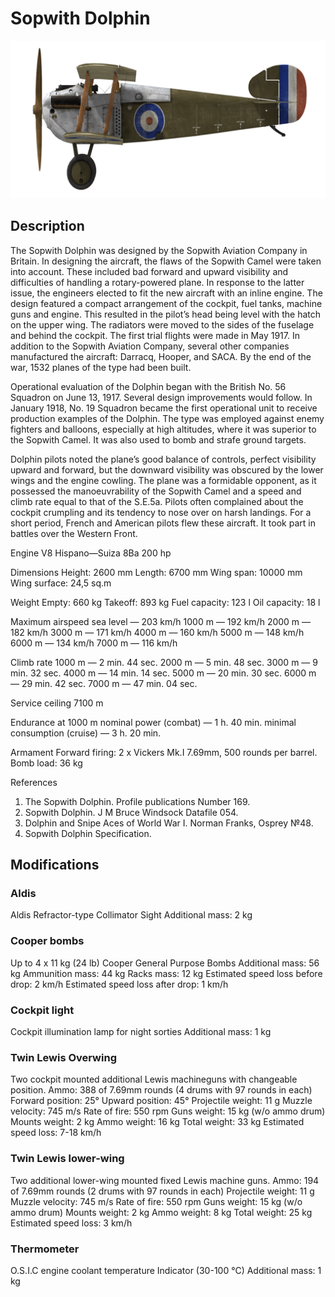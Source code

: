 ﻿# Sopwith Dolphin

![sopdolphin](../images/sopdolphin.png)

## Description

The Sopwith Dolphin was designed by the Sopwith Aviation Company in Britain. In designing the aircraft, the flaws of the Sopwith Camel were taken into account. These included bad forward and upward visibility and difficulties of handling a rotary-powered plane. In response to the latter issue, the engineers elected to fit the new aircraft with an inline engine. The design featured a compact arrangement of the cockpit, fuel tanks, machine guns and engine. This resulted in the pilot’s head being level with the hatch on the upper wing. The radiators were moved to the sides of the fuselage and behind the cockpit. The first trial flights were made in May 1917. In addition to the Sopwith Aviation Company, several other companies manufactured the aircraft: Darracq, Hooper, and SACA. By the end of the war, 1532 planes of the type had been built.

Operational evaluation of the Dolphin began with the British No. 56 Squadron on June 13, 1917. Several design improvements would follow. In January 1918, No. 19 Squadron became the first operational unit to receive production examples of the Dolphin. The type was employed against enemy fighters and balloons, especially at high altitudes, where it was superior to the Sopwith Camel. It was also used to bomb and strafe ground targets.

Dolphin pilots noted the plane’s good balance of controls, perfect visibility upward and forward, but the downward visibility was obscured by the lower wings and the engine cowling. The plane was a formidable opponent, as it possessed the manoeuvrability of the Sopwith Camel and a speed and climb rate equal to that of the S.E.5a. Pilots often complained about the cockpit crumpling and its tendency to nose over on harsh landings. For a short period, French and American pilots flew these aircraft. It took part in battles over the Western Front.


Engine
V8 Hispano—Suiza 8Ba 200 hp

Dimensions
Height: 2600 mm
Length: 6700 mm
Wing span: 10000 mm
Wing surface: 24,5 sq.m

Weight
Empty: 660 kg
Takeoff: 893 kg
Fuel capacity: 123 l
Oil capacity: 18 l

Maximum airspeed
sea level — 203 km/h
1000 m — 192 km/h
2000 m — 182 km/h
3000 m — 171 km/h
4000 m — 160 km/h
5000 m — 148 km/h
6000 m — 134 km/h
7000 m — 116 km/h

Climb rate
1000 m —  2 min. 44 sec.
2000 m —  5 min. 48 sec.
3000 m —  9 min. 32 sec.
4000 m — 14 min. 14 sec.
5000 m — 20 min. 30 sec.
6000 m — 29 min. 42 sec.
7000 m — 47 min. 04 sec.

Service ceiling 7100 m

Endurance at 1000 m
nominal power (combat) — 1 h. 40 min.
minimal consumption (cruise) — 3 h. 20 min.

Armament
Forward firing: 2 х Vickers Mk.I 7.69mm, 500 rounds per barrel.
Bomb load:  36 kg

References
1) The Sopwith Dolphin. Profile publications Number 169.
2) Sopwith Dolphin. J M Bruce Windsock Datafile 054.
3) Dolphin and Snipe Aces of World War I. Norman Franks, Osprey №48.
4) Sopwith Dolphin Specification.

## Modifications


### Aldis

Aldis Refractor-type Collimator Sight
Additional mass: 2 kg


### Cooper bombs

Up to 4 x 11 kg (24 lb) Cooper General Purpose Bombs
Additional mass: 56 kg
Ammunition mass: 44 kg
Racks mass: 12 kg
Estimated speed loss before drop: 2 km/h
Estimated speed loss after drop: 1 km/h﻿

### Cockpit light

Cockpit illumination lamp for night sorties
Additional mass: 1 kg
﻿

### Twin Lewis Overwing

Two cockpit mounted additional Lewis machineguns with changeable position.
Ammo: 388 of 7.69mm rounds (4 drums with 97 rounds in each)
Forward position: 25°
Upward position: 45°
Projectile weight: 11 g
Muzzle velocity: 745 m/s
Rate of fire: 550 rpm
Guns weight: 15 kg (w/o ammo drum)
Mounts weight: 2 kg
Ammo weight: 16 kg
Total weight: 33 kg
Estimated speed loss: 7-18 km/h﻿

### Twin Lewis lower-wing

Two additional lower-wing mounted fixed Lewis machine guns.
Ammo: 194 of 7.69mm rounds (2 drums with 97 rounds in each)
Projectile weight: 11 g
Muzzle velocity: 745 m/s
Rate of fire: 550 rpm
Guns weight: 15 kg (w/o ammo drum)
Mounts weight: 2 kg
Ammo weight: 8 kg
Total weight: 25 kg
Estimated speed loss: 3 km/h﻿

### Thermometer

O.S.I.C engine coolant temperature Indicator (30-100 °C)
Additional mass: 1 kg